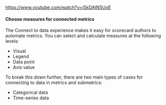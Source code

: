 https://www.youtube.com/watch?v=iSkDAIN5UoE

#### Choose measures for connected metrics

The Connect to data experience makes it easy for scorecard authors to automate metrics. You can select and calculate measures at the following levels:
- Visual
- Legend
- Data point
- Axis value

To break this down further, there are two main types of cases for connecting to data in metrics and submetrics:
- Categorical data
- Time-series data